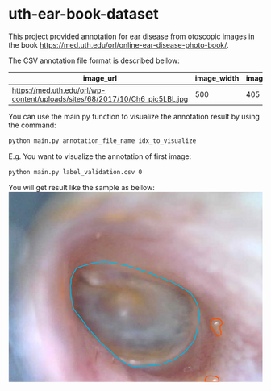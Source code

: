 # uth-ear-book-dataset

This project provided annotation for ear disease from otoscopic images in the book https://med.uth.edu/orl/online-ear-disease-photo-book/.


The CSV annotation file format is described bellow:

| image_url | image_width | image_height | view_annotation_result_Polygon |
|-----------|------------|-------------|--------------------------------|
| https://med.uth.edu/orl/wp-content/uploads/sites/68/2017/10/Ch6_pic5LBL.jpg | 500 | 405 | `[{'points': [...], 'class_name': 'Eardrum'} ...` |


You can use the main.py function to visualize the annotation result by using the command:

```bash
python main.py annotation_file_name idx_to_visualize
```
E.g. You want to visualize the annotation of first image:
```bash
python main.py label_validation.csv 0
```
You will get result like the sample as bellow:
![Alt text](assests/eg1.png?raw=true "Visualization result")
